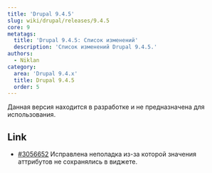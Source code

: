 ```yaml
---
title: 'Drupal 9.4.5'
slug: wiki/drupal/releases/9.4.5
core: 9
metatags:
  title: 'Drupal 9.4.5: Список изменений'
  description: 'Список изменений Drupal 9.4.5.'
authors:
  - Niklan
category:
  area: 'Drupal 9.4.x'
  title: Drupal 9.4.5
  order: 5
---
```


<Aside type="warning">

Данная версия находится в разработке и не предназначена для использования.

</Aside>

## Link

- [#3056652](https://www.drupal.org/node/3056652) Исправлена неполадка из-за которой значения аттрибутов не сохранялись в виджете.